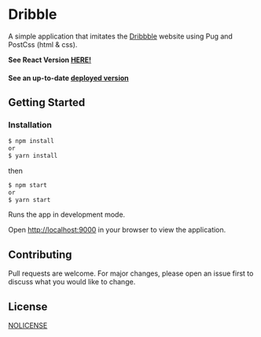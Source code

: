 # Dribble

A simple application that imitates the [Dribbble](https://dribbble.com) website using Pug and PostCss (html & css).

**See React Version [HERE!](https://github.com/msharafjr/dribble)**


#### See an up-to-date [deployed version](https://plain-dribble.surge.sh)

## Getting Started

### Installation

```bash
$ npm install
or
$ yarn install
```

then

```bash
$ npm start
or
$ yarn start
```
Runs the app in development mode.

Open [http://localhost:9000](http://localhost:9000) in your browser to view the application.

## Contributing
Pull requests are welcome. For major changes, please open an issue first to discuss what you would like to change.

## License
[NOLICENSE](https)
